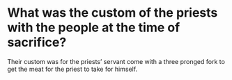 # What was the custom of the priests with the people at the time of sacrifice?

Their custom was for the priests’ servant come with a three pronged fork to get the meat for the priest to take for himself.
